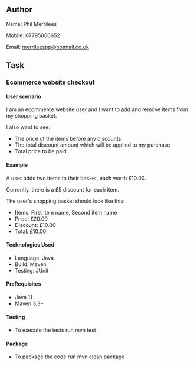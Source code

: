 ## Author
Name: Phil Merrilees

Mobile: 07795066652

Email: merrileespp@hotmail.co.uk

## Task

### Ecommerce website checkout

#### User scenario
I am an ecommerce website user and I want to add and remove items from my shopping basket.

I also want to see:

- The price of the items before any discounts
- The total discount amount which will be applied to my purchase
- Total price to be paid

#### Example
A user adds two items to their basket, each worth £10.00.

Currently, there is a £5 discount for each item.

The user's shopping basket should look like this:

- Items: First item name, Second item name
- Price: £20.00
- Discount: £10.00
- Total: £10.00

#### Technologies Used
* Language: Java
* Build: Maven
* Testing: JUnit

#### PreRequisites
* Java 11
* Maven 3.3+

#### Testing
* To execute the tests run mvn test

#### Package
* To package the code run mvn clean package
